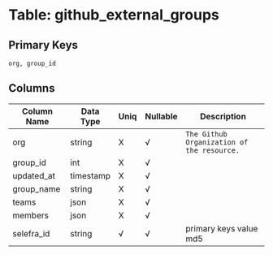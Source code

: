 # Table: github_external_groups

## Primary Keys 

```
org, group_id
```


## Columns 

|  Column Name   |  Data Type  | Uniq | Nullable | Description | 
|  ----  | ----  | ----  | ----  | ---- | 
| org | string | X | √ | `The Github Organization of the resource.` | 
| group_id | int | X | √ |  | 
| updated_at | timestamp | X | √ |  | 
| group_name | string | X | √ |  | 
| teams | json | X | √ |  | 
| members | json | X | √ |  | 
| selefra_id | string | √ | √ | primary keys value md5 | 


